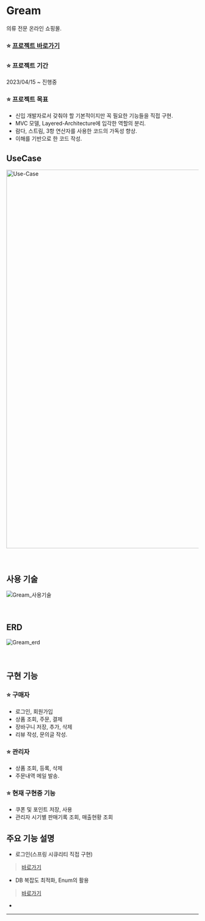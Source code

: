 # Gream
의류 전문 온라인 쇼핑몰.

### ⭐️ [프로젝트 바로가기](https://ec2-3-36-228-95.ap-northeast-2.compute.amazonaws.com)

### ⭐️ 프로젝트 기간
2023/04/15 ~ 진행중

### ⭐️ 프로젝트 목표

* 신입 개발자로서 갖춰야 할 기본적이지만 꼭 필요한 기능들을 직접 구현.
* MVC 모델, Layered-Architecture에 입각한 역할의 분리.
* 람다, 스트림, 3항 연산자를 사용한 코드의 가독성 향상.
* 이해를 기반으로 한 코드 작성.

<!--### 카카오 오븐 링크

* 프로젝트 요약
- - - -->


## UseCase
<img width="990" alt="Use-Case" src="https://github.com/mynameiskuun/Gream/assets/87435491/d51b6a10-bf47-4628-a5ed-ad382cc674bd"><br><br><br>


## 사용 기술
![Gream_사용기술](https://github.com/mynameiskuun/Gream/assets/87435491/7e9dc294-bfb6-4c9e-8fe5-68e913ad6bd2)<br><br><br>


## ERD
![Gream_erd](https://github.com/mynameiskuun/Gream/assets/87435491/e6a834c6-23a8-40c2-85c6-4eb490443852)<br><br><br>


## 구현 기능

### ⭐️ 구매자<br>
* 로그인, 회원가입
* 상품 조회, 주문, 결제
* 장바구니 저장, 추가, 삭제
* 리뷰 작성, 문의글 작성.
<!-- * 쿠폰 저장, 사용
* 댓글 작성, 삭제
* 포인트 사용 -->

### ⭐️ 관리자<br>
* 상품 조회, 등록, 삭제
* 주문내역 메일 발송.
<!-- * 판매기록 조회, 매출현황 조회
* 배송처리
* 쿠폰 발급, 삭제 -->

### ⭐️ 현재 구현중 기능
* 쿠폰 및 포인트 저장, 사용
* 관리자 시기별 판매기록 조회, 매출현황 조회


## 주요 기능 설명

* 로그인(스프링 시큐리티 직접 구현) 
> [바로가기](https://trusting-judge-fc4.notion.site/Spring-security-92e97a7a8644419e9815d3845a119f89?pvs=4)<br>

* DB 복잡도 최적화, Enum의 활용
> [바로가기](https://trusting-judge-fc4.notion.site/DB-3039da4956ec4378ae1588f3a7cab9e3?pvs=4)<br>

* 



- - -





